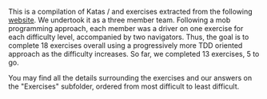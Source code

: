 This is a compilation of Katas / and exercises extracted from the following [website](https://edabit.com).
We undertook it as a three member team.
Following a mob programming approach, each member was a driver on one exercise for each difficulty level, accompanied by two navigators.
Thus, the goal is to complete 18 exercises overall using a progressively more TDD oriented approach as the difficulty increases.
So far, we completed 13 exercises, 5 to go. 

You may find all the details surrounding the exercises and our answers on the "Exercises" subfolder, ordered from most difficult to least difficult.

